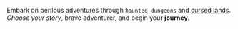 Embark on perilous adventures through `haunted dungeons` and [cursed lands](#explore). 
*Choose your story*, brave adventurer, and begin your **journey**.